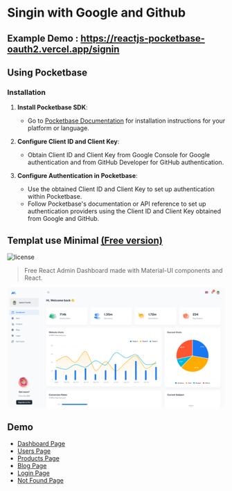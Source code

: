 # Singin with Google and Github

## Example Demo : https://reactjs-pocketbase-oauth2.vercel.app/signin

## Using Pocketbase

### Installation

1. **Install Pocketbase SDK**:

   - Go to [Pocketbase Documentation](https://pocketbase.io/docs/) for installation instructions for your platform or language.

2. **Configure Client ID and Client Key**:

   - Obtain Client ID and Client Key from Google Console for Google authentication and from GitHub Developer for GitHub authentication.

3. **Configure Authentication in Pocketbase**:
   - Use the obtained Client ID and Client Key to set up authentication within Pocketbase.
   - Follow Pocketbase's documentation or API reference to set up authentication providers using the Client ID and Client Key obtained from Google and GitHub.

## Templat use Minimal [(Free version)](https://minimal-kit-react.vercel.app/)

![license](https://img.shields.io/badge/license-MIT-blue.svg)

> Free React Admin Dashboard made with Material-UI components and React.

![preview](public/assets/preview.jpg)

## Demo

- [Dashboard Page](https://minimal-kit-react.vercel.app/)
- [Users Page](https://minimal-kit-react.vercel.app/user)
- [Products Page](https://minimal-kit-react.vercel.app/products)
- [Blog Page](https://minimal-kit-react.vercel.app/blog)
- [Login Page](https://minimal-kit-react.vercel.app/login)
- [Not Found Page](https://minimal-kit-react.vercel.app/404)
